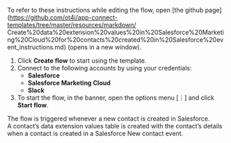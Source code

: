 To refer to these instructions while editing the flow, open [the github page](https://github.com/ot4i/app-connect-templates/tree/master/resources/markdown/
Create%20data%20extension%20values%20in%20Salesforce%20Marketing%20Cloud%20for%20contacts%20created%20in%20Salesforce%20event_instructions.md) (opens in a new window).

1.	Click **Create flow** to start using the template.
2.	Connect to the following accounts by using your credentials:
    -	**Salesforce** 
    - **Salesforce Marketing Cloud**
    - **Slack**
3.	To start the flow, in the banner, open the options menu [⋮] and click **Start flow**.

The flow is triggered whenever a new contact is created in Salesforce.</br>
A contact’s data extension values table is created with the contact’s details when a contact is created in a Salesforce New contact event. 
